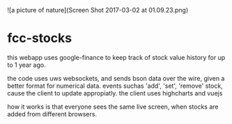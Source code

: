 ![a picture of nature](Screen Shot 2017-03-02 at 01.09.23.png)
# fcc-stocks
this webapp uses google-finance to keep track of stock value history for up to 1 year ago.

the code uses uws websockets, and sends bson data over the wire, given a better format for numerical data. events suchas 'add', 'set', 'remove' stock, cause the client to update appropiatly. the client uses highcharts and vuejs

how it works is that everyone sees the same live screen, when stocks are added from different browsers.
